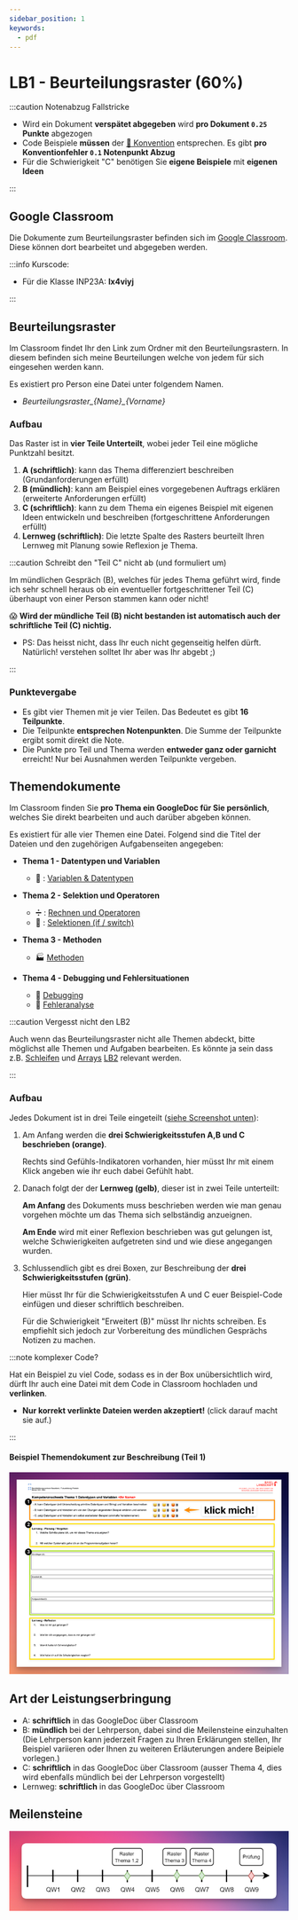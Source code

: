 ```yaml
---
sidebar_position: 1
keywords:
  - pdf
---
```


# LB1 - Beurteilungsraster (60%)

:::caution Notenabzug Fallstricke

- Wird ein Dokument **verspätet abgegeben** wird **pro Dokument `0.25` Punkte**
abgezogen
- Code Beispiele **müssen** der [:triangular_ruler: Konvention](/docs/woche01/aufgabe5-konventionen.md#konventionen) entsprechen. Es gibt **pro Konventionfehler `0.1` Notenpunkt Abzug**
- Für die Schwierigkeit "C" benötigen Sie **eigene Beispiele** mit **eigenen Ideen**

:::

## Google Classroom

Die Dokumente zum Beurteilungsraster befinden sich im
[Google Classroom](https://classroom.google.com). Diese können dort bearbeitet
und abgegeben werden.

:::info Kurscode:

- Für die Klasse INP23A: **lx4viyj**

:::

## Beurteilungsraster

Im Classroom findet Ihr den Link zum Ordner mit den Beurteilungsrastern. In
diesem befinden sich meine Beurteilungen welche von jedem für sich eingesehen
werden kann.

Es existiert pro Person eine Datei unter folgendem Namen.

- _Beurteilungsraster\_\{Name\}\_\{Vorname\}_

### Aufbau

Das Raster ist in **vier Teile Unterteilt**, wobei jeder Teil eine mögliche
Punktzahl besitzt.

1. **A (schriftlich)**: kann das Thema differenziert beschreiben
   (Grundanforderungen erfüllt)
1. **B (mündlich)**: kann am Beispiel eines vorgegebenen Auftrags erklären
   (erweiterte Anforderungen erfüllt)
1. **C (schriftlich)**: kann zu dem Thema ein eigenes Beispiel mit eigenen Ideen
   entwickeln und beschreiben (fortgeschrittene Anforderungen erfüllt)
1. **Lernweg (schriftlich)**: Die letzte Spalte des Rasters beurteilt Ihren
   Lernweg mit Planung sowie Reflexion je Thema.

:::caution Schreibt den "Teil C" nicht ab (und formuliert um)

Im mündlichen Gespräch (B), welches für jedes Thema geführt wird, finde ich sehr
schnell heraus ob ein eventueller fortgeschrittener Teil (C) überhaupt von einer
Person stammen kann oder nicht!

:scream: **Wird der mündliche Teil (B) nicht bestanden ist automatisch auch der
schriftliche Teil (C) nichtig.**

- PS: Das heisst nicht, dass Ihr euch nicht gegenseitig helfen dürft. Natürlich!
  verstehen solltet Ihr aber was Ihr abgebt ;)

:::

### Punktevergabe

- Es gibt vier Themen mit je vier Teilen. Das Bedeutet es gibt **16
  Teilpunkte**.
- Die Teilpunkte **entsprechen Notenpunkten**. Die Summe der Teilpunkte ergibt
  somit direkt die Note.
- Die Punkte pro Teil und Thema werden **entweder ganz oder garnicht** erreicht!
  Nur bei Ausnahmen werden Teilpunkte vergeben.

## Themendokumente

Im Classroom finden Sie **pro Thema ein GoogleDoc für Sie persönlich**, welches
Sie direkt bearbeiten und auch darüber abgeben können.

Es existiert für alle vier Themen eine Datei. Folgend sind die Titel der Dateien
und den zugehörigen Aufgabenseiten angegeben:

- **Thema 1 - Datentypen und Variablen**
  - :scroll: : [Variablen & Datentypen](/docs/woche02/2b-datentypen/index.md)

- **Thema 2 - Selektion und Operatoren**
  - :heavy_division_sign: : [Rechnen und Operatoren](/docs/woche02/operatoren.md)
  - :twisted_rightwards_arrows: : [Selektionen (if / switch)](/docs/woche03/3a-konditionen/index.md)
- **Thema 3 - Methoden**
  - :factory: [Methoden](/docs/woche04/4a-methoden-fehleranalyse/index.md)
- **Thema 4 - Debugging und Fehlersituationen**
  - :bug: [Debugging](/docs/woche03/debugging.md)
  - 🧐 [Fehleranalyse](/docs/woche04/fehleranalyse.md)

:::caution Vergesst nicht den LB2

Auch wenn das Beurteilungsraster nicht alle Themen abdeckt, bitte möglichst alle
Themen und Aufgaben bearbeiten. Es könnte ja sein dass z.B.
[Schleifen](/docs/woche05/5a-while/index.md) und [Arrays](/docs/woche07/7a-for-arrays/index.md)
[LB2](/docs/beurteilungen/LB2.md) relevant werden.

:::

### Aufbau

Jedes Dokument ist in drei Teile eingeteilt
([siehe Screenshot unten](#beispiel-themendokument-zur-beschreibung-teil-1)):

1. Am Anfang werden die **drei Schwierigkeitsstufen A,B und C beschrieben
   (orange)**.

   Rechts sind Gefühls-Indikatoren vorhanden, hier müsst Ihr mit einem Klick
   angeben wie ihr euch dabei Gefühlt habt.

2. Danach folgt der der **Lernweg (gelb)**, dieser ist in zwei Teile unterteilt:

   **Am Anfang** des Dokuments muss beschrieben werden wie man genau vorgehen
   möchte um das Thema sich selbständig anzueignen.

   **Am Ende** wird mit einer Reflexion beschrieben was gut gelungen ist, welche
   Schwierigkeiten aufgetreten sind und wie diese angegangen wurden.

3. Schlussendlich gibt es drei Boxen, zur Beschreibung der **drei
   Schwierigkeitsstufen (grün)**.

   Hier müsst Ihr für die Schwierigkeitsstufen A und C euer Beispiel-Code
   einfügen und dieser schriftlich beschreiben.

   Für die Schwierigkeit "Erweitert (B)" müsst Ihr nichts schreiben. Es
   empfiehlt sich jedoch zur Vorbereitung des mündlichen Gesprächs Notizen zu
   machen.

:::note komplexer Code?

Hat ein Beispiel zu viel Code, sodass es in der Box unübersichtlich wird, dürft
Ihr auch eine Datei mit dem Code in Classroom hochladen und **verlinken**.

- **Nur korrekt verlinkte Dateien werden akzeptiert!** (click darauf macht sie
  auf.)

:::

#### Beispiel Themendokument zur Beschreibung (Teil 1)

![beispiel Themendokument](./images/Beispiel_Themendokument.png)

## Art der Leistungserbringung

- A: **schriftlich** in das GoogleDoc über Classroom
- B: **mündlich** bei der Lehrperson, dabei sind die Meilensteine einzuhalten
  (Die Lehrperson kann jederzeit Fragen zu Ihren Erklärungen stellen, Ihr
  Beispiel variieren oder Ihnen zu weiteren Erläuterungen andere Beipiele
  vorlegen.)
- C: **schriftlich** in das GoogleDoc über Classroom (ausser Thema 4, dies wird
  ebenfalls mündlich bei der Lehrperson vorgestellt)
- Lernweg: **schriftlich** in das GoogleDoc über Classroom

## Meilensteine

![Meilensteine](./images/meilensteine.png)
